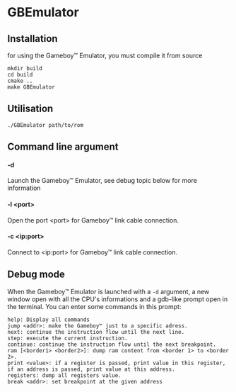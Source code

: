 # GBEmulator

## Installation
for using the Gameboy™ Emulator, you must compile it from source

    mkdir build
    cd build
    cmake ..
    make GBEmulator
    
## Utilisation

    ./GBEmulator path/to/rom

## Command line argument

#### -d
  Launch the Gameboy™ Emulator, see debug topic below for more information

#### -l \<port\>
  Open the port \<port\> for Gameboy™ link cable connection.

#### -c \<ip:port\>
  Connect to \<ip:port\> for Gameboy™ link cable connection.

## Debug mode

When the Gameboy™ Emulator is launched with a ``-d`` argument, a new window open with all the CPU's informations and a gdb-like prompt open in the terminal.
You can enter some commands in this prompt:

    help: Display all commands
    jump <addr>: make the Gameboy™ just to a specific adress.
    next: continue the instruction flow until the next line.
    step: execute the current instruction.
    continue: continue the instruction flow until the next breakpoint.
    ram [<border1> <border2>]: dump ram content from <border 1> to <border 2>.
    print <value>: if a register is passed, print value in this register, if an address is passed, print value at this address.
    registers: dump all registers value.
    break <addr>: set breakpoint at the given address
